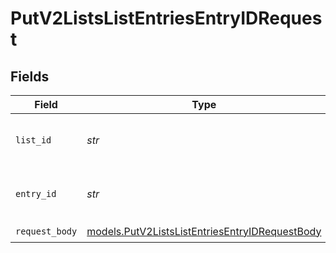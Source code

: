 # PutV2ListsListEntriesEntryIDRequest


## Fields

| Field                                                                                                  | Type                                                                                                   | Required                                                                                               | Description                                                                                            | Example                                                                                                |
| ------------------------------------------------------------------------------------------------------ | ------------------------------------------------------------------------------------------------------ | ------------------------------------------------------------------------------------------------------ | ------------------------------------------------------------------------------------------------------ | ------------------------------------------------------------------------------------------------------ |
| `list_id`                                                                                              | *str*                                                                                                  | :heavy_check_mark:                                                                                     | N/A                                                                                                    | 33ebdbe9-e529-47c9-b894-0ba25e9c15c0                                                                   |
| `entry_id`                                                                                             | *str*                                                                                                  | :heavy_check_mark:                                                                                     | N/A                                                                                                    | 2e6e29ea-c4e0-4f44-842d-78a891f8c156                                                                   |
| `request_body`                                                                                         | [models.PutV2ListsListEntriesEntryIDRequestBody](../models/putv2listslistentriesentryidrequestbody.md) | :heavy_check_mark:                                                                                     | N/A                                                                                                    |                                                                                                        |